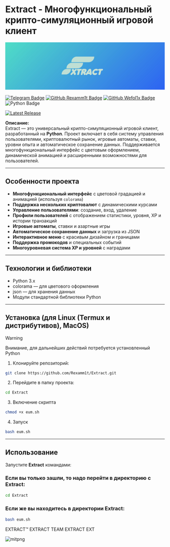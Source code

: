 # Extract - Многофункциональный крипто-симуляционный игровой клиент

![elogo](https://github.com/Rexamm1t/Extract/blob/577654ac675b3e25611149f707efc7e86197644a/nlogo.jpg)

<div id="badges">
  <a 
href="https://t.me/extract_official"
><img src="https://img.shields.io/badge/Telegram-blue?style=for-the-badge&logo=telegram&logoColor=white" alt="Telegram Badge" /></a>
  <a 
href="https://github.com/Rexamm1t"
><img src="https://img.shields.io/badge/GitHub-black?style=for-the-badge&logo=github&logoColor=white" alt="GitHub Rexamm1t Badge" /></a>
  <a 
href="https://github.com/Wefol1x"
><img src="https://img.shields.io/badge/GitHub-black?style=for-the-badge&logo=github&logoColor=white" alt="GitHub Wefol1x Badge" /></a>
  <img src="https://img.shields.io/badge/Python-blue?style=for-the-badge&logo=python&logoColor=white" alt="Python Badge" />
</div>

<p>
  <a href="https://github.com/Rexamm1t/Extract/releases/latest"><img src="https://img.shields.io/github/v/release/Rexamm1t/Extract" alt="Latest Release" /></a>
</p>

**Описание:**  
Extract — это универсальный крипто-симуляционный игровой клиент, разработанный на __**Python**__. Проект включает в себя систему управления пользователями, криптовалютный рынок, игровые автоматы, ставки, уровни опыта и автоматическое сохранение данных. Поддерживается многофункциональный интерфейс с цветовым оформлением, динамической анимацией и расширенными возможностями для пользователей.

---

## Особенности проекта

- **Многофункциональный интерфейс** с цветовой градацией и анимацией (используя `colorama`)
- **Поддержка нескольких криптовалют** с динамическими курсами
- **Управление пользователями**: создание, вход, удаление
- **Профили пользователей** с отображением статистики, уровня, XP и истории транзакций
- **Игровые автоматы**, ставки и азартные игры
- **Автоматическое сохранение данных** и загрузка из JSON
- **Интерактивное меню** с красивым дизайном и границами
- **Поддержка промокодов** и специальных событий
- **Многоуровневая система XP и уровней** с наградами

---

## Технологии и библиотеки

- Python 3.x
- colorama — для цветового оформления
- json — для хранения данных
- Модули стандартной библиотеки Python

---

## Установка (для Linux (Termux и дистрибутивов), MacOS)

> [!WARNING]
> Внимание, для дальнейших действий потребуется
> установленный Python

1. Клонируйте репозиторий:

```bash
git clone https://github.com/Rexamm1t/Extract.git
```

2. Перейдите в папку проекта:

```bash
cd Extract
```

3. Включение скрипта

```bash
chmod +x eum.sh
```

4. Запуск

```bash
bash eum.sh
```

---

## Использование

Запустите __**Extract**__ командами:

### Если вы только зашли, то надо перейти в директорию с __**Extract**__:

```bash
cd Extract
```

### Если же вы находитесь в директории __**Extract**__:

```bash
bash eum.sh
```

EXTRACT™ EXTRACT TEAM EXTRACT EXT 

![mitpng](https://github.com/user-attachments/assets/2f3476fc-02f5-49af-81b9-5f4dcdb857b1)

